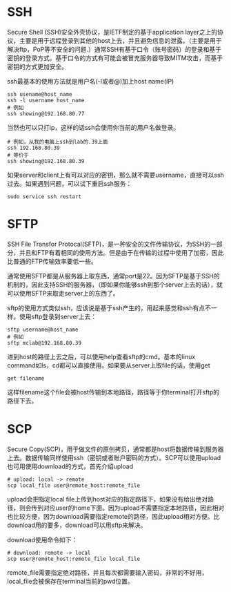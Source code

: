 # SSH
Secure Shell (SSH)安全外壳协议，是IETF制定的基于application layer之上的协议，主要是用于远程登录到其他的host上去，并且避免信息的泄露。（主要是用于解决ftp，PoP等不安全的问题.）通常SSH有基于口令（账号密码）的登录和基于密钥的登录方式。基于口令的方式有可能会被冒充服务器导致MITM攻击，而基于密钥的方式更加安全。

ssh最基本的使用方法就是用户名(-l或者@)加上host name(IP)
```console
ssh usename@host_name
ssh -l username host_name
# 例如
ssh showing@192.168.80.77 
```
当然也可以只打ip，这样的话ssh会使用你当前的用户名做登录。
```console
# 例如，从我的电脑上ssh到lab的.39上面
ssh 192.168.80.39
# 等价于
ssh showing@192.168.80.39
```
如果server和client上有可以对应的密钥，那么就不需要username，直接可以ssh过去。如果遇到问题，可以试下重启ssh服务：
```
sudo service ssh restart
```


# SFTP
SSH File Transfor Protocal(SFTP)，是一种安全的文件传输协议，为SSH的一部分，并且和FTP有着相同的使用方法。但是由于在传输的过程中使用了加密，因此比普通的FTP传输效率要低一些。

通常使用SFTP都是从服务器上取东西，通常port是22。因为SFTP是基于SSH的机制的，因此支持SSH的服务器，（即如果你能够ssh到那个server上去的话），就可以使用SFTP来取走server上的东西了。

sftp的使用方式类似ssh，应该说是基于ssh产生的，用起来感觉和ssh有点不一样。使用sftp登录到server上去：
```console
sftp username@host_name
# 例如
sftp mclab@192.168.80.39
```
进到host的路径上去之后，可以使用help查看sftp的cmd。基本的linux command如ls，cd都可以直接使用。如果要从server上取file的话，使用get
```console
get filename
```
这样filename这个file会被host传输到本地路径，路径等于你terminal打开sftp的路径下去。


# SCP
Secure Copy(SCP)，用于做文件的原创拷贝，通常都是host将数据传输到服务器上去。数据传输同样使用ssh（密钥或者账户密码的方式）。SCP可以使用upload也可用使用download的方式，首先介绍upload
```console
# upload: local -> remote
scp local_file user@remote_host:remote_file
```
upload会把指定local file上传到host对应的指定路径下，如果没有给出绝对路径，则会传到对应user的home下面。因为upload不需要指定本地路径，因此相对也比较方便，因为download需要指定remote的路径，因此upload相对方便。比download用的要多，download可以用sftp来解决。

download使用命令如下：
```console
# download: remote -> local
scp user@remote_host:remote_file local_file 
```
remote_file需要指定绝对路径，并且每次都需要输入密码，非常的不好用，local_file会被保存在terminal当前的pwd位置。



